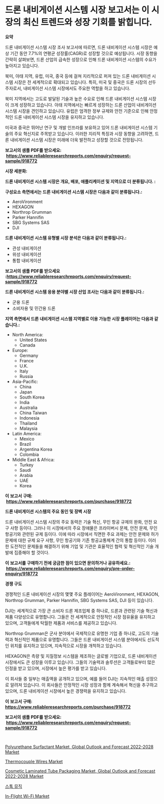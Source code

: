 <p><h1>드론 내비게이션 시스템 시장 보고서는 이 시장의 최신 트렌드와 성장 기회를 밝힙니다.</h1></p><p><strong>요약</strong></p>
<p><p>드론 내비게이션 시스템 시장 조사 보고서에 따르면, 드론 내비게이션 시스템 시장은 예상 기간 동안 7.7%의 연평균 성장률(CAGR)로 성장할 것으로 예상됩니다. 시장 동향을 간략히 살펴보면, 드론 산업의 급속한 성장으로 인해 드론 내비게이션 시스템의 수요가 높아지고 있습니다. </p><p>북미, 아태 지역, 유럽, 미국, 중국 등에 걸쳐 지리적으로 퍼져 있는 드론 내비게이션 시스템 시장은 전 세계적으로 확대되고 있습니다. 특히, 미국 및 중국은 드론 시장의 선두주자로서, 내비게이션 시스템 시장에서도 주요한 역할을 하고 있습니다.</p><p>북미 지역에서는 고도로 발달된 기술과 높은 수요로 인해 드론 내비게이션 시스템 시장이 크게 성장하고 있습니다. 아태 지역에서는 빠르게 성장하는 드론 산업이 내비게이션 시스템 시장을 견인하고 있습니다. 유럽은 엄격한 정부 규제와 안전 기준으로 인해 안정적인 드론 내비게이션 시스템 시장을 유지하고 있습니다.</p><p>미국과 중국은 뛰어난 연구 및 개발 인프라를 보유하고 있어 드론 내비게이션 시스템 기술의 주요 혁신지로 주목받고 있습니다. 이러한 지리적 특징과 시장 동향을 고려하면, 드론 내비게이션 시스템 시장은 미래에 더욱 발전하고 성장할 것으로 전망됩니다.</p></p>
<p><strong>보고서의 샘플 PDF를 받으세요: &nbsp;<a href="https://www.reliableresearchreports.com/enquiry/request-sample/918772">https://www.reliableresearchreports.com/enquiry/request-sample/918772</a></strong></p>
<p><strong>시장 세분화:</strong></p>
<p><strong> 드론 내비게이션 시스템 시장은 개요, 배포, 애플리케이션 및 지역으로 더 분류됩니다. :</strong></p>
<p><strong>구성요소 측면에서는 드론 내비게이션 시스템 시장은 다음과 같이 분류됩니다.:</strong></p>
<p><ul><li>AeroVironment</li><li>HEXAGON</li><li>Northrop Grumman</li><li>Parker Hannifin</li><li>SBG Systems SAS</li><li>DJI</li></ul></p>
<p><strong> 드론 내비게이션 시스템 유형별 시장 분석은 다음과 같이 분류됩니다.:</strong></p>
<p><ul><li>관성 내비게이션</li><li>위성 내비게이션</li><li>통합 내비게이션</li></ul></p>
<p><strong>보고서의 샘플 PDF를 받으세요 :<a href="https://www.reliableresearchreports.com/enquiry/request-sample/918772">https://www.reliableresearchreports.com/enquiry/request-sample/918772</a></strong></p>
<p><strong> 드론 내비게이션 시스템 응용 분야별 시장 산업 조사는 다음과 같이 분류됩니다.:</strong></p>
<p><ul><li>군용 드론</li><li>소비자용 및 민간용 드론</li></ul></p>
<p><strong>지역 측면에서 드론 내비게이션 시스템 지역별로 이용 가능한 시장 플레이어는 다음과 같습니다.:</strong></p>
<p><ul>
    <li>
        North America:
        <ul>
            <li>United States</li>
            <li>Canada</li>
        </ul>
    </li>
    <li>
        Europe:
        <ul>
            <li>Germany</li>
            <li>France</li>
            <li>U.K.</li>
            <li>Italy</li>
            <li>Russia</li>
        </ul>
    </li>
    <li>
        Asia-Pacific:
        <ul>
            <li>China</li>
            <li>Japan</li>
            <li>South Korea</li>
            <li>India</li>
            <li>Australia</li>
            <li>China Taiwan</li>
            <li>Indonesia</li>
            <li>Thailand</li>
            <li>Malaysia</li>
        </ul>
    </li>
    <li>
        Latin America:
        <ul>
            <li>Mexico</li>
            <li>Brazil</li>
            <li>Argentina Korea</li>
            <li>Colombia</li>
        </ul>
    </li>
    <li>
        Middle East & Africa:
        <ul>
            <li>Turkey</li>
            <li>Saudi</li>
            <li>Arabia</li>
            <li>UAE</li>
            <li>Korea</li>
        </ul>
    </li>
    </ul></p>
<p><strong>이 보고서 구매: &nbsp;<a href="https://www.reliableresearchreports.com/purchase/918772">https://www.reliableresearchreports.com/purchase/918772</a></strong></p>
<p><strong>드론 내비게이션 시스템의 주요 동인 및 장벽 시장</strong></p>
<p><p>드론 내비게이션 시스템 시장의 주요 동력은 기술 혁신, 무인 항공 규제의 완화, 안전 요구 사항 등이다. 그러나 이 시장에서의 주요 장애물은 프라이버시 문제, 안전 문제, 무인 항공기와 관련된 규제 등이다. 이에 따라 시장에서 직면한 주요 과제는 안전 문제와 허가 문제에 대한 규제 요구 사항, 무인 항공기와 기존 항공교통체계 간의 통합 등이다. 이러한 도전적인 문제들을 해결하기 위해 기업 및 기관은 효율적인 협력 및 혁신적인 기술 개발에 집중해야 할 것이다.</p></p>
<p><strong>이 보고서를 구매하기 전에 궁금한 점이 있으면 문의하거나 공유하세요.: &nbsp;<a href="https://www.reliableresearchreports.com/enquiry/pre-order-enquiry/918772">https://www.reliableresearchreports.com/enquiry/pre-order-enquiry/918772</a></strong></p>
<p><strong>경쟁 구도</strong></p>
<p><p>경쟁적인 드론 내비게이션 시장의 몇몇 주요 플레이어는 AeroVironment, HEXAGON, Northrop Grumman, Parker Hannifin, SBG Systems SAS, DJI 등이 있습니다.</p><p>DJI는 세계적으로 가장 큰 소비자 드론 제조업체 중 하나로, 드론과 관련된 기술 혁신과 제품 다양성으로 유명합니다. 그들은 전 세계적으로 안정적인 시장 점유율을 유지하고 있으며, 고객들에게 탁월한 제품과 서비스를 제공하고 있습니다.</p><p>Northrop Grumman은 군사 분야에서 국제적으로 유명한 기업 중 하나로, 고도의 기술력과 혁신적인 제품으로 유명합니다. 그들은 드론 내비게이션 시스템 분야에서도 선도적인 위치를 유지하고 있으며, 지속적으로 시장을 개척하고 있습니다.</p><p>HEXAGON은 측량 및 지질정보 시스템을 제조하는 글로벌 기업으로, 드론 내비게이션 시장에서도 큰 성장을 이루고 있습니다. 그들의 기술력과 솔루션은 고객들로부터 많은 인정을 받고 있으며, 시장에서 높은 평가를 받고 있습니다.</p><p>이 회사들 중 일부는 매출액을 공개하고 있으며, 예를 들어 DJI는 지속적인 매출 성장으로 알려져 있습니다. 이 회사들은 안정적인 시장 성장과 함께 계속해서 혁신을 추구하고 있으며, 드론 내비게이션 시장에서 높은 경쟁력을 유지하고 있습니다.</p></p>
<p><strong>이 보고서 구매: &nbsp; <a href="https://www.reliableresearchreports.com/purchase/918772">https://www.reliableresearchreports.com/purchase/918772</a></strong></p>
<p><strong>보고서의 샘플 PDF를 받으세요: &nbsp;<a href="https://www.reliableresearchreports.com/enquiry/request-sample/918772">https://www.reliableresearchreports.com/enquiry/request-sample/918772</a></strong><strong></strong></p>
<p>&nbsp;</p>
<p><p><a href="https://five-trouble-98a.notion.site/Polyurethane-Surfactant-Market-Global-Outlook-and-Forecast-2022-2028-Market-Research-Report-Provide-ff0acb6260f3496abd0e7381cfceded4">Polyurethane Surfactant Market, Global Outlook and Forecast 2022-2028 Market</a></p><p><a href="https://view.publitas.com/reportprime-1/thermocouple-wires-market-provides-a-comprehensive-analysis-including-a-macro-overview-of-the-market-as-well-as-micro-details-such-as-market-size-and-competitive-landscape/">Thermocouple Wires Market</a></p><p><a href="https://butternut-bug-553.notion.site/Cosmetic-Laminated-Tube-Packaging-Market-Global-Outlook-and-Forecast-2022-2028-Market-Dynamics-2024-9e2108f7e8734c77a5dd39a77ec6bc40">Cosmetic Laminated Tube Packaging Market, Global Outlook and Forecast 2022-2028 Market</a></p><p><a href="https://github.com/nuekbpymrrz5/Market-Research-Report-List-1/blob/main/4881203183936.md">스톡 뮤직</a></p><p><a href="https://issuu.com/reportprime-2/docs/in-flight-wi-fi-market-size-2030.pptx">In-Flight Wi-Fi Market</a></p></p>